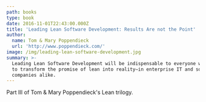 ```yaml
---
path: books
type: book
date: 2016-11-01T22:43:00.000Z
title: 'Leading Lean Software Development: Results Are not the Point'
author:
  name: Tom & Mary Poppendieck
  url: 'http://www.poppendieck.com/'
image: /img/leading-lean-software-development.jpg
summary: >-
  Leading Lean Software Development will be indispensable to everyone who wants
  to transform the promise of lean into reality―in enterprise IT and software
  companies alike.
---
```

Part III of Tom & Mary Poppendieck's Lean trilogy.

